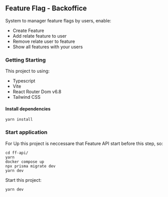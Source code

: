 ## Feature Flag - Backoffice

System to manager feature flags by users, enable:

- Create Feature
- Add relate feature to user
- Remove relate user to feature
- Show all features with your users
### Getting Starting

This project to using:

- Typescript
- Vite
- React Router Dom v6.8
- Tailwind CSS

#### Install dependencies

```
yarn install
```
### Start application

For Up this project is neccessare that Feature API start before this step, so:

```
cd ff-api/
yarn
docker compose up
npx prisma migrate dev
yarn dev
```

Start this project:

```
yarn dev
```
